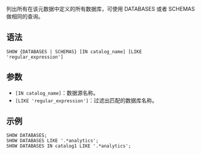 列出所有在该元数据中定义的所有数据库，可使用 DATABASES 或者 SCHEMAS 做相同的查询。
## 语法
```
SHOW {DATABASES | SCHEMAS} [IN catalog_name] [LIKE 'regular_expression']
```
## 参数
- `[IN catalog_name]`：数据源名称。
- `[LIKE 'regular_expression']`：过滤出匹配的数据库名称。

## 示例
```
SHOW DATABASES;
SHOW DATABASES LIKE '.*analytics';
SHOW DATABASES IN catalog1 LIKE '.*analytics';
```
